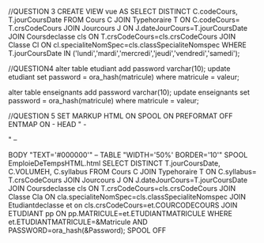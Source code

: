 //QUESTION 3
CREATE VIEW vue AS 
SELECT DISTINCT C.codeCours, T.jourCoursDate  FROM Cours C
JOIN Typehoraire T
ON C.codeCours= T.crsCodeCours
JOIN Jourcours J
ON J.dateJourCours=T.jourCoursDate
JOIN Coursdeclasse cls
ON  T.crsCodeCours=cls.crsCodeCours
JOIN Classe Cl
ON cl.specialiteNomSpec=cls.classSpecialiteNomspec
WHERE T.jourCoursDate 
IN ('lundi','mardi','mercredi','jeudi','vendredi','samedi');

//QUESTION4
alter table etudiant 
add password varchar(10);
update etudiant set password = ora_hash(matricule) 
where matricule = valeur;

alter table enseignants 
add password varchar(10);
update enseignants set password = ora_hash(matricule)
where matricule = valeur;

//QUESTION 5
SET MARKUP HTML ON SPOOL ON PREFORMAT OFF ENTMAP ON -
HEAD "<TITLE>Department Report</TITLE> -
<STYLE type='text/css'> -
<!-- BODY {background: #DCDFFF} --> -
</STYLE>" –
 BODY "TEXT='#000000'" –
 TABLE "WIDTH='50%' BORDER='10'"
SPOOL EmploieDeTempsHTML.html
SELECT DISTINCT  T.jourCoursDate, C.VOLUMEH, C.syllabus 
FROM Cours C
JOIN Typehoraire T
ON C.syllabus= T.crsCodeCours
JOIN Jourcours J
ON J.dateJourCours=T.jourCoursDate
JOIN Coursdeclasse cls
ON T.crsCodeCours=cls.crsCodeCours
JOIN Classe Cla
ON cla.specialiteNomSpec=cls.classSpecialiteNomspec
JOIN Etudiantdeclasse et 
on cls.crsCodeCours=et.COURCODECOURS
JOIN ETUDIANT pp 
ON pp.MATRICULE=et.ETUDIANTMATRICULE
WHERE  et.ETUDIANTMATRICULE=&Matricule AND PASSWORD=ora_hash(&Password);
SPOOL OFF

